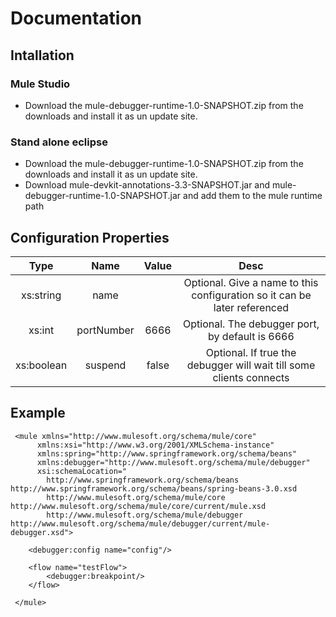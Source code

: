 # Documentation

## Intallation

### Mule Studio

* Download the mule-debugger-runtime-1.0-SNAPSHOT.zip from the downloads and install it as un update site.

### Stand alone eclipse

* Download the mule-debugger-runtime-1.0-SNAPSHOT.zip from the downloads and install it as un update site.
* Download mule-devkit-annotations-3.3-SNAPSHOT.jar and mule-debugger-runtime-1.0-SNAPSHOT.jar and add them to the mule runtime path



## Configuration Properties

|Type|Name|Value|Desc|
|:---------:|:----------:|:----------:|:----------:|
|xs:string|name| |Optional. Give a name to this configuration so it can be later referenced|
|xs:int|portNumber|6666|Optional. The debugger port, by default is 6666|
|xs:boolean|suspend|false|Optional. If true the debugger will wait till some clients connects|

## Example

```
 <mule xmlns="http://www.mulesoft.org/schema/mule/core"
      xmlns:xsi="http://www.w3.org/2001/XMLSchema-instance"
      xmlns:spring="http://www.springframework.org/schema/beans"
      xmlns:debugger="http://www.mulesoft.org/schema/mule/debugger"
      xsi:schemaLocation="
        http://www.springframework.org/schema/beans http://www.springframework.org/schema/beans/spring-beans-3.0.xsd
        http://www.mulesoft.org/schema/mule/core http://www.mulesoft.org/schema/mule/core/current/mule.xsd
        http://www.mulesoft.org/schema/mule/debugger http://www.mulesoft.org/schema/mule/debugger/current/mule-debugger.xsd">

    <debugger:config name="config"/>

    <flow name="testFlow">
        <debugger:breakpoint/>
    </flow>

 </mule>
```